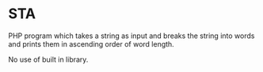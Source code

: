 STA
===
PHP program which takes a string as input and breaks the string 
into words and prints them in ascending order of word length.

No use of built in library.
